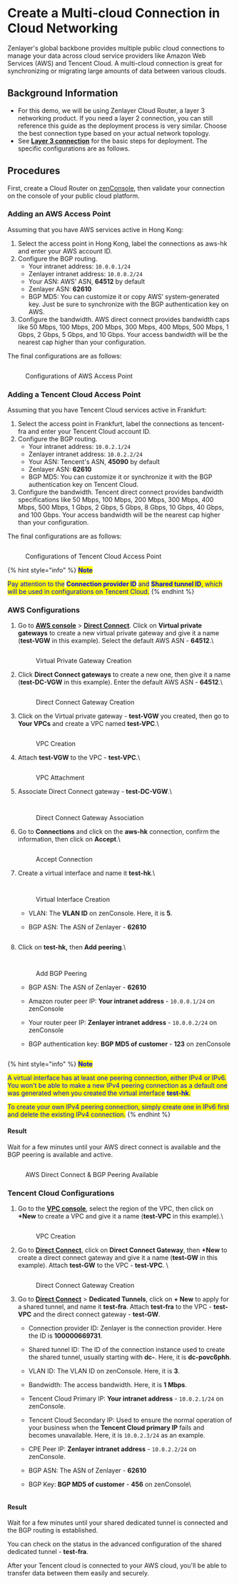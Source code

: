 # Create a Multi-cloud Connection in Cloud Networking

Zenlayer's global backbone provides multiple public cloud connections to manage your data across cloud service providers like Amazon Web Services (AWS) and Tencent Cloud. A multi-cloud connection is great for synchronizing or migrating large amounts of data between various clouds.



## Background Information <a href="#background-information" id="background-information"></a>

* For this demo, we will be using Zenlayer Cloud Router, a layer 3 networking product. If you need a layer 2 connection, you can still reference this guide as the deployment process is very similar. Choose the best connection type based on your actual network topology.
* See [**Layer 3 connection**](../get-started/cloud-connection/create-a-layer-3-connection.md) for the basic steps for deployment. The specific configurations are as follows.



## Procedures <a href="#procedures" id="procedures"></a>

First, create a Cloud Router on [zenConsole](https://console.zenlayer.com/), then validate your connection on the console of your public cloud platform.



### Adding an AWS Access Point <a href="#add-access-point-of-aws" id="add-access-point-of-aws"></a>

Assuming that you have AWS services active in Hong Kong:

1. Select the access point in Hong Kong, label the connections as aws-hk and enter your AWS account ID.
2. Configure the BGP routing.
   * Your intranet address: `10.0.0.1/24`
   * Zenlayer intranet address: `10.0.0.2/24`
   * Your ASN: AWS' ASN, **64512** by default
   * Zenlayer ASN: **62610**
   * BGP MD5: You can customize it or copy AWS’ system-generated key. Just be sure to synchronize with the BGP authentication key on AWS.
3. Configure the bandwidth. AWS direct connect provides bandwidth caps like 50 Mbps, 100 Mbps, 200 Mbps, 300 Mbps, 400 Mbps, 500 Mbps, 1 Gbps, 2 Gbps, 5 Gbps, and 10 Gbps. Your access bandwidth will be the nearest cap higher than your configuration.

The final configurations are as follows:

<figure><img src="../../.gitbook/assets/2023-01-09-16-36-01-image.png" alt=""><figcaption><p>Configurations of AWS Access Point</p></figcaption></figure>



### Adding a Tencent Cloud Access Point <a href="#add-access-point-of-tencent-cloud" id="add-access-point-of-tencent-cloud"></a>

Assuming that you have Tencent Cloud services active in Frankfurt:

1. Select the access point in Frankfurt, label the connections as tencent-fra and enter your Tencent Cloud account ID.
2. Configure the BGP routing.
   * Your intranet address: `10.0.2.1/24`
   * Zenlayer intranet address: `10.0.2.2/24`
   * Your ASN: Tencent's ASN, **45090** by default
   * Zenlayer ASN: **62610**
   * BGP MD5: You can customize it or synchronize it with the BGP authentication key on Tencent Cloud.
3. Configure the bandwidth. Tencent direct connect provides bandwidth specifications like 50 Mbps, 100 Mbps, 200 Mbps, 300 Mbps, 400 Mbps, 500 Mbps, 1 Gbps, 2 Gbps, 5 Gbps, 8 Gbps, 10 Gbps, 40 Gbps, and 100 Gbps. Your access bandwidth will be the nearest cap higher than your configuration.

The final configurations are as follows:

<figure><img src="../../.gitbook/assets/2023-01-09-18-22-20-image.png" alt=""><figcaption><p>Configurations of Tencent Cloud Access Point</p></figcaption></figure>

{% hint style="info" %}
<mark style="color:blue;">**Note**</mark>

<mark style="color:blue;">Pay attention to the</mark> <mark style="color:blue;"></mark><mark style="color:blue;">**Connection provider ID**</mark> <mark style="color:blue;"></mark><mark style="color:blue;">and</mark> <mark style="color:blue;"></mark><mark style="color:blue;">**Shared tunnel ID**</mark><mark style="color:blue;">, which will be used in configurations on Tencent Cloud.</mark>
{% endhint %}



### AWS Configurations <a href="#configurations-on-the-aws-side" id="configurations-on-the-aws-side"></a>

1.  Go to [**AWS console**](https://console.aws.amazon.com/console/home?nc2=h\_ct\&src=header-signin) > [**Direct Connect**](https://us-east-1.console.aws.amazon.com/directconnect/v2/home?region=us-east-1#/connections). Click on **Virtual private gateways** to create a new virtual private gateway and give it a name (**test-VGW** in this example). Select the default AWS ASN - **64512**.\


    <figure><img src="../../.gitbook/assets/2023-01-09-18-55-50-image.png" alt=""><figcaption><p>Virtual Private Gateway Creation</p></figcaption></figure>
2.  Click **Direct Connect gateways** to create a new one, then give it a name (**test-DC-VGW** in this example). Enter the default AWS ASN - **64512**.\


    <figure><img src="../../.gitbook/assets/2023-01-09-18-57-57-image.png" alt=""><figcaption><p>Direct Connect Gateway Creation</p></figcaption></figure>
3.  Click on the Virtual private gateway - **test-VGW** you created, then go to **Your VPCs** and create a VPC named **test-VPC**.\


    <figure><img src="../../.gitbook/assets/2023-01-09-19-17-38-image.png" alt=""><figcaption><p>VPC Creation</p></figcaption></figure>
4.  Attach **test-VGW** to the VPC - **test-VPC**.\


    <figure><img src="../../.gitbook/assets/2023-01-09-19-15-39-image.png" alt=""><figcaption><p>VPC Attachment </p></figcaption></figure>
5.  Associate Direct Connect gateway - **test-DC-VGW**.\


    <figure><img src="../../.gitbook/assets/2023-01-09-19-23-09-image.png" alt=""><figcaption></figcaption></figure>

    <figure><img src="../../.gitbook/assets/2023-01-09-19-23-56-image (1).png" alt=""><figcaption><p>Direct Connect Gateway Association</p></figcaption></figure>
6.  Go to **Connections** and click on the **aws-hk** connection, confirm the information, then click on **Accept**.\


    <figure><img src="../../.gitbook/assets/2023-01-09-19-35-58-image.png" alt=""><figcaption><p>Accept Connection</p></figcaption></figure>
7.  Create a virtual interface and name it **test-hk**.\


    <figure><img src="../../.gitbook/assets/2023-01-09-19-37-32-image.png" alt=""><figcaption></figcaption></figure>

    <figure><img src="../../.gitbook/assets/2023-01-09-19-29-03-image.png" alt=""><figcaption><p>Virtual Interface Creation</p></figcaption></figure>

    * VLAN: The **VLAN ID** on zenConsole. Here, it is **5**.
    *   BGP ASN: The ASN of Zenlayer - **62610**

        <figure><img src="../../.gitbook/assets/2023-01-09-19-31-01-image (1).png" alt=""><figcaption></figcaption></figure>
8.  Click on **test-hk,** then **Add peering**.\


    <figure><img src="../../.gitbook/assets/2023-01-09-19-44-33-image.png" alt=""><figcaption></figcaption></figure>

    <figure><img src="../../.gitbook/assets/2023-01-09-19-58-17-image.png" alt=""><figcaption><p>Add BGP Peering</p></figcaption></figure>

    * BGP ASN: The ASN of Zenlayer - **62610**
    * Amazon router peer IP: **Your intranet address** - `10.0.0.1/24` on zenConsole
    * Your router peer IP: **Zenlayer intranet address** - `10.0.0.2/24` on zenConsole
    *   BGP authentication key: **BGP MD5 of customer** - **123** on zenConsole&#x20;

        <figure><img src="../../.gitbook/assets/2023-01-09-20-01-34-image.png" alt=""><figcaption></figcaption></figure>

{% hint style="info" %}
<mark style="color:blue;">**Note**</mark>

<mark style="color:blue;">A virtual interface has at least one peering connection, either IPv4 or IPv6. You won't be able to make a new IPv4 peering connection as a default one was generated when you created the virtual interface</mark> <mark style="color:blue;"></mark><mark style="color:blue;">**test-hk**</mark><mark style="color:blue;">.</mark>&#x20;

<mark style="color:blue;">To create your own IPv4 peering connection, simply create one in IPv6 first and delete the existing IPv4 connection.</mark>
{% endhint %}

#### **Result**

Wait for a few minutes until your AWS direct connect is available and the BGP peering is available and active.

<figure><img src="../../.gitbook/assets/2023-01-09-20-04-28-image.png" alt=""><figcaption><p>AWS Direct Connect &#x26; BGP Peering Available</p></figcaption></figure>



### Tencent Cloud Configurations <a href="#configurations-on-the-tencent-cloud-side" id="configurations-on-the-tencent-cloud-side"></a>

1.  Go to the [**VPC console**](https://console.tencentcloud.com/vpc), select the region of the VPC, then click on **+New** to create a VPC and give it a name (**test-VPC** in this example).\


    <figure><img src="../../.gitbook/assets/image (5).png" alt=""><figcaption><p>VPC Creation</p></figcaption></figure>
2.  Go to [**Direct Connect**](https://console.tencentcloud.com/dc/dc), click on **Direct Connect Gateway**, then **+New** to create a direct connect gateway and give it a name (**test-GW** in this example). Attach **test-GW** to the VPC - **test-VPC**. \


    <figure><img src="../../.gitbook/assets/image.png" alt=""><figcaption><p>Direct Connect Gateway Creation</p></figcaption></figure>
3. Go to [**Direct Connect**](https://console.tencentcloud.com/dc/conn) > **Dedicated Tunnels**, click on **+ New** to apply for a shared tunnel, and name it **test-fra**. Attach **test-fra** to the VPC - **test-VPC** and the direct connect gateway - **test-GW**.
   * Connection provider ID: Zenlayer is the connection provider. Here the ID is **100000669731**.
   * Shared tunnel ID: The ID of the connection instance used to create the shared tunnel, usually starting with **dc-**. Here, it is **dc-povc6phh**.
   * VLAN ID: The VLAN ID on zenConsole. Here, it is **3**.
   * Bandwidth: The access bandwidth. Here, it is **1 Mbps**.
   * Tencent Cloud Primary IP: **Your intranet address** - `10.0.2.1/24` on zenConsole.
   * Tencent Cloud Secondary IP: Used to ensure the normal operation of your business when the **Tencent Cloud primary IP** fails and becomes unavailable. Here, it is `10.0.2.3/24` as an example.
   * CPE Peer IP: **Zenlayer intranet address** - `10.0.2.2/24` on zenConsole.
   * BGP ASN: The ASN of Zenlayer - **62610**
   *   BGP Key: **BGP MD5 of customer** - **456** on zenConsole\


       <figure><img src="../../.gitbook/assets/2023-01-09-20-34-58-image.png" alt=""><figcaption></figcaption></figure>

#### **Result**

Wait for a few minutes until your shared dedicated tunnel is connected and the BGP routing is established.

You can check on the status in the advanced configuration of the shared dedicated tunnel - **test-fra**.

After your Tencent cloud is connected to your AWS cloud, you'll be able to transfer data between them easily and securely.

